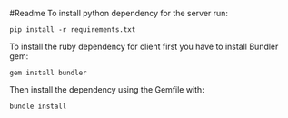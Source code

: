 #Readme
To install python dependency for the server run:
```
pip install -r requirements.txt
```

To install the ruby dependency for client first you have to install Bundler gem:
```
gem install bundler
```

Then install the dependency using the Gemfile with:
```
bundle install
```
